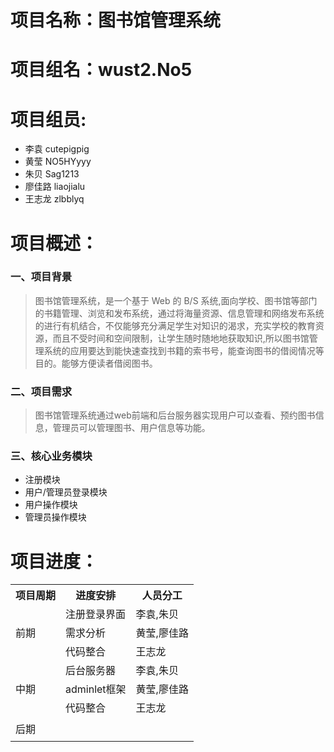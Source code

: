 ﻿# 项目名称：图书馆管理系统<br>		
# 项目组名：wust2.No5<br>
# 项目组员:
- 李袁 cutepigpig<br>
- 黄莹 NO5HYyyy<br>
- 朱贝  Sag1213<br>
- 廖佳路 liaojialu<br>
- 王志龙 zlbblyq<br>

# 项目概述：

### 一、项目背景
> 图书馆管理系统，是一个基于 Web 的 B/S 系统,面向学校、图书馆等部门的书籍管理、浏览和发布系统，通过将海量资源、信息管理和网络发布系统的进行有机结合，不仅能够充分满足学生对知识的渴求，充实学校的教育资源，而且不受时间和空间限制，让学生随时随地地获取知识,所以图书馆管理系统的应用要达到能快速查找到书籍的索书号，能查询图书的借阅情况等目的。能够方便读者借阅图书。
   
### 二、项目需求
> 图书馆管理系统通过web前端和后台服务器实现用户可以查看、预约图书信息，管理员可以管理图书、用户信息等功能。

### 三、核心业务模块
- 注册模块
- 用户/管理员登录模块
- 用户操作模块
- 管理员操作模块

# 项目进度：

<table class="table table-bordered table-striped table-condensed">
    <tr>
    <th>项目周期</th>
	 <th>进度安排</th>
	 <th>人员分工</th>
    </tr>
    <tr>
    <td rowspan="3">前期</td>
	<td>注册登录界面<br></td>
	<td>李袁,朱贝</td>
	</tr>
	<tr>
	<td>需求分析</td>
	<td>黄莹,廖佳路</td>
	</tr>
	<tr>
	<td>代码整合</td>
	<td>王志龙</td>
    </tr>
    <tr>
    <td rowspan="3">中期</td>
	<td>后台服务器<br></td>
	<td>李袁,朱贝</td>
	</tr>
	<tr>
	<td>adminlet框架</td>
	<td>黄莹,廖佳路</td>
	</tr>
	<tr>
	<td>代码整合</td>
	<td>王志龙</td>
    </tr>
    <td rowspan="3">后期</td>
	<td><br></td>
	<td></td>
	</tr>
	<tr>
	<td></td>
	<td></td>
	</tr>
	<tr>
	<td></td>
	<td></td>
    </tr>
</table>







